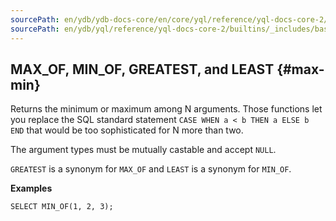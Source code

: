 ```yaml
---
sourcePath: en/ydb/ydb-docs-core/en/core/yql/reference/yql-docs-core-2/builtins/_includes/basic/max_min.md
sourcePath: en/ydb/yql/reference/yql-docs-core-2/builtins/_includes/basic/max_min.md
---
```

## MAX_OF, MIN_OF, GREATEST, and LEAST {#max-min}

Returns the minimum or maximum among N arguments. Those functions let you replace the SQL standard statement `CASE WHEN a < b THEN a ELSE b END` that would be too sophisticated for N more than two.

The argument types must be mutually castable and accept `NULL`.

`GREATEST` is a synonym for `MAX_OF` and `LEAST` is a synonym for `MIN_OF`.

**Examples**

```yql
SELECT MIN_OF(1, 2, 3);
```

